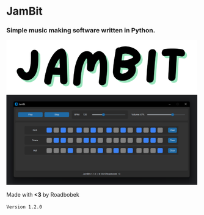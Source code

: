 # **JamBit**

### Simple music making software written in Python.

<img alt="JamBit_Banner_Transparent.png" src="JamBit_Banner_Transparent.png" width="500"/>
<img alt="Showcase_1.png" src="Showcase_1.png" width="500"/>

Made with **<3** by Roadbobek

`Version 1.2.0`